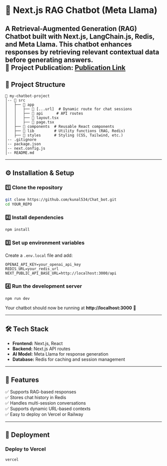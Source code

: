# 🚀 Next.js RAG Chatbot (Meta Llama) 

A **Retrieval-Augmented Generation (RAG) Chatbot** built with **Next.js**, **LangChain.js**, **Redis**, and **Meta Llama**. This chatbot enhances responses by retrieving relevant contextual data before generating answers.   
🔗 Project Publication: [Publication Link](https://app.readytensor.ai/publications/null-ElCDzXvDFNMs)
---

## 📂 Project Structure  

```plaintext
📁 my-chatbot-project
│-- 📂 src
│   ├── 📂 app
│   │   ├── 📂 [...url]  # Dynamic route for chat sessions
│   │   ├── 📂 api      # API routes
│   │   ├── 📜 layout.tsx
│   │   ├── 📜 page.tsx
│   ├── 📂 components  # Reusable React components
│   ├── 📂 lib         # Utility functions (RAG, Redis)
│   ├── 📂 styles      # Styling (CSS, Tailwind, etc.)
│-- .gitignore
│-- package.json
│-- next.config.js
│-- README.md
```

---

## ⚙️ Installation & Setup  

### 1️⃣ Clone the repository  
```sh
git clone https://github.com/kunal534/Chat_bot.git 
cd YOUR_REPO
```

### 2️⃣ Install dependencies  
```sh
npm install
```

### 3️⃣ Set up environment variables  
Create a `.env.local` file and add:  
```env
OPENAI_API_KEY=your_openai_api_key 
REDIS_URL=your_redis_url 
NEXT_PUBLIC_API_BASE_URL=http://localhost:3000/api
```

### 4️⃣ Run the development server  
```sh
npm run dev
```
Your chatbot should now be running at **http://localhost:3000** 🎉  

---

## 🛠️ Tech Stack  

- **Frontend:** Next.js, React  
- **Backend:** Next.js API routes  
- **AI Model:** Meta Llama for response generation  
- **Database:** Redis for caching and session management  

---

## 🔧 Features  

✅ Supports RAG-based responses  
✅ Stores chat history in Redis  
✅ Handles multi-session conversations  
✅ Supports dynamic URL-based contexts  
✅ Easy to deploy on Vercel or Railway  

---

## 🚀 Deployment  

### Deploy to Vercel  
```sh
vercel
```

